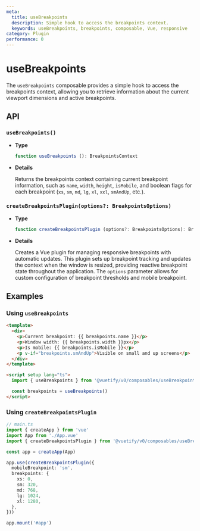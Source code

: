 ```yaml
---
meta:
  title: useBreakpoints
  description: Simple hook to access the breakpoints context.
  keywords: useBreakpoints, breakpoints, composable, Vue, responsive
category: Plugin
performance: 0
---
```


# useBreakpoints

The `useBreakpoints` composable provides a simple hook to access the breakpoints context, allowing you to retrieve information about the current viewport dimensions and active breakpoints.

## API

### `useBreakpoints()`

* **Type**
    
  ```ts
  function useBreakpoints (): BreakpointsContext
  ```
    
* **Details**
    
  Returns the breakpoints context containing current breakpoint information, such as `name`, `width`, `height`, `isMobile`, and boolean flags for each breakpoint (`xs`, `sm`, `md`, `lg`, `xl`, `xxl`, `smAndUp`, etc.).

### `createBreakpointsPlugin(options?: BreakpointsOptions)`

* **Type**
    
  ```ts
  function createBreakpointsPlugin (options?: BreakpointsOptions): BreakpointsPlugin
  ```
    
* **Details**
    
  Creates a Vue plugin for managing responsive breakpoints with automatic updates. This plugin sets up breakpoint tracking and updates the context when the window is resized, providing reactive breakpoint state throughout the application. The `options` parameter allows for custom configuration of breakpoint thresholds and mobile breakpoint.

## Examples

### Using `useBreakpoints`

```html
<template>
  <div>
    <p>Current breakpoint: {{ breakpoints.name }}</p>
    <p>Window width: {{ breakpoints.width }}px</p>
    <p>Is mobile: {{ breakpoints.isMobile }}</p>
    <p v-if="breakpoints.smAndUp">Visible on small and up screens</p>
  </div>
</template>

<script setup lang="ts">
  import { useBreakpoints } from '@vuetify/v0/composables/useBreakpoints'

  const breakpoints = useBreakpoints()
</script>
```

### Using `createBreakpointsPlugin`

```ts
// main.ts
import { createApp } from 'vue'
import App from './App.vue'
import { createBreakpointsPlugin } from '@vuetify/v0/composables/useBreakpoints'

const app = createApp(App)

app.use(createBreakpointsPlugin({
  mobileBreakpoint: 'sm',
  breakpoints: {
    xs: 0,
    sm: 320,
    md: 768,
    lg: 1024,
    xl: 1280,
  },
}))

app.mount('#app')
```


